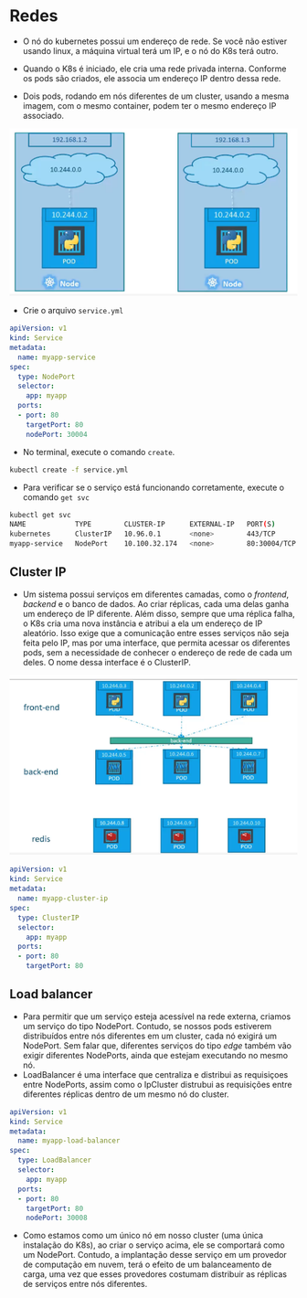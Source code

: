 # Redes

* O nó do kubernetes possui um endereço de rede. Se você não estiver usando linux, a máquina virtual terá um IP, e o nó do K8s terá outro. 
* Quando o K8s é iniciado, ele cria uma rede privada interna. Conforme os pods são criados, ele associa um endereço IP dentro dessa rede.

* Dois pods, rodando em nós diferentes de um cluster, usando a mesma imagem, com o mesmo container, podem ter o mesmo endereço IP associado.

![alt text](image.png)

* Crie o arquivo `service.yml`

```yml
apiVersion: v1
kind: Service
metadata:
  name: myapp-service
spec:
  type: NodePort
  selector:
    app: myapp
  ports:
  - port: 80
    targetPort: 80
    nodePort: 30004
```

* No terminal, execute o comando `create`.

```bash
kubectl create -f service.yml
```

* Para verificar se o serviço está funcionando corretamente, execute o comando `get svc`

```bash
kubectl get svc
NAME            TYPE        CLUSTER-IP      EXTERNAL-IP   PORT(S)        AGE
kubernetes      ClusterIP   10.96.0.1       <none>        443/TCP        2m58s
myapp-service   NodePort    10.100.32.174   <none>        80:30004/TCP   87s
```

## Cluster IP

* Um sistema possui serviços em diferentes camadas, como o _frontend_, _backend_ e o banco de dados. Ao criar réplicas, cada uma delas ganha um endereço de IP diferente. Além disso, sempre que uma réplica falha, o K8s cria uma nova instância e atribui a ela um endereço de IP aleatório. Isso exige que a comunicação entre esses serviços não seja feita pelo IP, mas por uma interface, que permita acessar os diferentes pods, sem a necessidade de conhecer o endereço de rede de cada um deles. O nome dessa interface é o ClusterIP. 

![alt text](image-1.png)

```yml
apiVersion: v1
kind: Service
metadata:
  name: myapp-cluster-ip
spec:
  type: ClusterIP
  selector:
    app: myapp
  ports:
  - port: 80
    targetPort: 80
```

## Load balancer

* Para permitir que um serviço esteja acessível na rede externa, criamos um serviço do tipo NodePort. Contudo, se nossos pods estiverem distribuídos entre nós diferentes em um cluster, cada nó exigirá um NodePort. Sem falar que, diferentes serviços do tipo _edge_ também vão exigir diferentes NodePorts, ainda que estejam executando no mesmo nó.
* LoadBalancer é uma interface que centraliza e distribui as requisiçoes entre NodePorts, assim como o IpCluster distrubui as requisições entre diferentes réplicas dentro de um mesmo nó do cluster.

```yml
apiVersion: v1
kind: Service
metadata:
  name: myapp-load-balancer
spec:
  type: LoadBalancer
  selector:
    app: myapp
  ports:
  - port: 80
    targetPort: 80
    nodePort: 30008
```

* Como estamos como um único nó em nosso cluster (uma única instalação do K8s), ao criar o serviço acima, ele se comportará como um NodePort. Contudo, a implantação desse serviço em um provedor de computação em nuvem, terá o efeito de um balanceamento de carga, uma vez que esses provedores costumam distribuir as réplicas de serviços entre nós diferentes.



